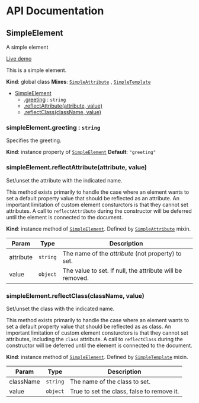 # API Documentation
<a name="SimpleElement"></a>

## SimpleElement
A simple element

[Live demo](http://elix.org/elix/packages/elix-simple-element/)

This is a simple element.

  **Kind**: global class
**Mixes**: <code>[SimpleAttribute](../elix-mixins/docs/SimpleAttribute.md)</code>
  , <code>[SimpleTemplate](../elix-mixins/docs/SimpleTemplate.md)</code>
  

* [SimpleElement](#SimpleElement)
    * [.greeting](#SimpleElement+greeting) : <code>string</code>
    * [.reflectAttribute(attribute, value)](#SimpleAttribute+reflectAttribute)
    * [.reflectClass(className, value)](#SimpleTemplate+reflectClass)

<a name="SimpleElement+greeting"></a>

### simpleElement.greeting : <code>string</code>
Specifies the greeting.

  **Kind**: instance property of <code>[SimpleElement](#SimpleElement)</code>
**Default**: <code>&quot;greeting&quot;</code>  
<a name="SimpleAttribute+reflectAttribute"></a>

### simpleElement.reflectAttribute(attribute, value)
Set/unset the attribute with the indicated name.

This method exists primarily to handle the case where an element wants to
set a default property value that should be reflected as an attribute. An
important limitation of custom element consturctors is that they cannot
set attributes. A call to `reflectAttribute` during the constructor will
be deferred until the element is connected to the document.

  **Kind**: instance method of <code>[SimpleElement](#SimpleElement)</code>. Defined by <code>[SimpleAttribute](../elix-mixins/docs/SimpleAttribute.md)</code> mixin.

| Param | Type | Description |
| --- | --- | --- |
| attribute | <code>string</code> | The name of the *attribute* (not property) to set. |
| value | <code>object</code> | The value to set. If null, the attribute will be removed. |

<a name="SimpleTemplate+reflectClass"></a>

### simpleElement.reflectClass(className, value)
Set/unset the class with the indicated name.

This method exists primarily to handle the case where an element wants to
set a default property value that should be reflected as as class. An
important limitation of custom element consturctors is that they cannot
set attributes, including the `class` attribute. A call to
`reflectClass` during the constructor will be deferred until the element
is connected to the document.

  **Kind**: instance method of <code>[SimpleElement](#SimpleElement)</code>. Defined by <code>[SimpleTemplate](../elix-mixins/docs/SimpleTemplate.md)</code> mixin.

| Param | Type | Description |
| --- | --- | --- |
| className | <code>string</code> | The name of the class to set. |
| value | <code>object</code> | True to set the class, false to remove it. |

